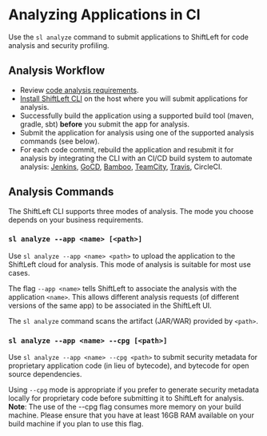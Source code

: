 # Analyzing Applications in CI

Use the `sl analyze` command to submit applications to ShiftLeft for code analysis and security profiling.

## Analysis Workflow

- Review [code analysis requirements](shiftleft-requirements.md).
- [Install ShiftLeft CLI](using-sl-the-shiftleft-cli.md) on the host where you will submit applications for analysis.
- Successfully build the application using a supported build tool (maven, gradle, sbt) **before** you submit the app for analysis. 
- Submit the application for analysis using one of the supported analysis commands (see below).
- For each code commit, rebuild the application and resubmit it for analysis by integrating the CLI with an CI/CD build system to automate analysis: [Jenkins](../integrating-with-shiftleft/integrating-jenkins-builds/integrating-jenkins-builds.md), [GoCD](../integrating-with-shiftleft/integrating-gocd-builds.md), [Bamboo](../integrating-with-shiftleft/integrating-bamboo-builds.md), [TeamCity](../integrating-with-shiftleft/integrating-teamcity-builds.md), [Travis](../integrating-with-shiftleft/integrating-travis-builds.md), CircleCI.

## Analysis Commands

The ShiftLeft CLI supports three modes of analysis. The mode you choose depends on your business requirements.

### `sl analyze --app <name> [<path>]`

Use `sl analyze --app <name> <path>` to upload the application to the ShiftLeft cloud for analysis. This mode of analysis is suitable for most use cases.

The flag `--app <name>` tells ShiftLeft to associate the analysis with the application `<name>`. This allows different analysis requests (of different versions of the same app) to be associated in the ShiftLeft UI.

The `sl analyze` command scans the artifact (JAR/WAR) provided by `<path>`.

### `sl analyze --app <name> --cpg [<path>]`

Use `sl analyze --app <name> --cpg <path>` to submit security metadata for proprietary application code (in lieu of bytecode), and bytecode for open source dependencies. 

Using `--cpg` mode is appropriate if you prefer to generate security metadata locally for proprietary code before submitting it to ShiftLeft for analysis. **Note**: The use of the --cpg flag consumes more memory on your build machine. Please ensure that you have at least 16GB RAM available on your build machine if you plan to use this flag.
